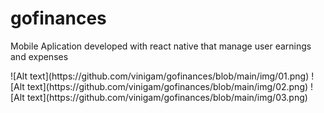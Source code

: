 # gofinances
<p>Mobile Aplication developed with react native that manage user earnings and expenses</p>
![Alt text](https://github.com/vinigam/gofinances/blob/main/img/01.png)
![Alt text](https://github.com/vinigam/gofinances/blob/main/img/02.png)
![Alt text](https://github.com/vinigam/gofinances/blob/main/img/03.png)

